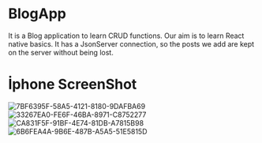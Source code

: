 # BlogApp
It is a Blog application to learn CRUD functions. Our aim is to learn React native basics.
It has a JsonServer connection, so the posts we add are kept on the server without being lost.
# İphone ScreenShot
![7BF6395F-58A5-4121-8180-9DAFBA69](https://user-images.githubusercontent.com/108815807/217530729-f80cccd4-135c-4513-8bb8-b94ad129b0fd.jpg)
![33267EA0-FE6F-46BA-8971-C8752277](https://user-images.githubusercontent.com/108815807/217530780-5f668052-18d9-4b2f-bb20-0a53e28dbbb5.jpg)
![CA831F5F-91BF-4E74-81DB-A7815B98](https://user-images.githubusercontent.com/108815807/217531192-77b818f8-0b84-4827-a940-94ac656ef931.jpg)
![6B6FEA4A-9B6E-487B-A5A5-51E5815D](https://user-images.githubusercontent.com/108815807/217530847-de5670fa-77a6-4d92-a954-47bfe6a2535f.jpg)

